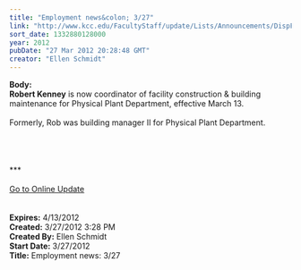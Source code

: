 ```yaml
---
title: "Employment news&colon; 3/27"
link: "http://www.kcc.edu/FacultyStaff/update/Lists/Announcements/DispForm.aspx?ID=648"
sort_date: 1332880128000
year: 2012
pubDate: "27 Mar 2012 20:28:48 GMT"
creator: "Ellen Schmidt"
---
```


<div><b>Body:</b> <div class="ExternalClassB6BDA78E7A234D3FA6EAF0C173564B6D">
<div><strong>Robert Kenney</strong> is now coordinator of facility construction &amp; building maintenance for Physical Plant Department, effective March 13.</div>
<div> </div>
<div>Formerly, Rob was building manager II for Physical Plant Department.</div>
<div> </div>
<div> </div>
<div><br /> <br />***<br /> <br /><a href="/FacultyStaff/update/Pages/dailyupdate.aspx">Go to Online Update </a>
<div> </div>
<div> </div></div></div></div>
<div><b>Expires:</b> 4/13/2012</div>
<div><b>Created:</b> 3/27/2012 3:28 PM</div>
<div><b>Created By:</b> Ellen Schmidt</div>
<div><b>Start Date:</b> 3/27/2012</div>
<div><b>Title:</b> Employment news: 3/27</div>
